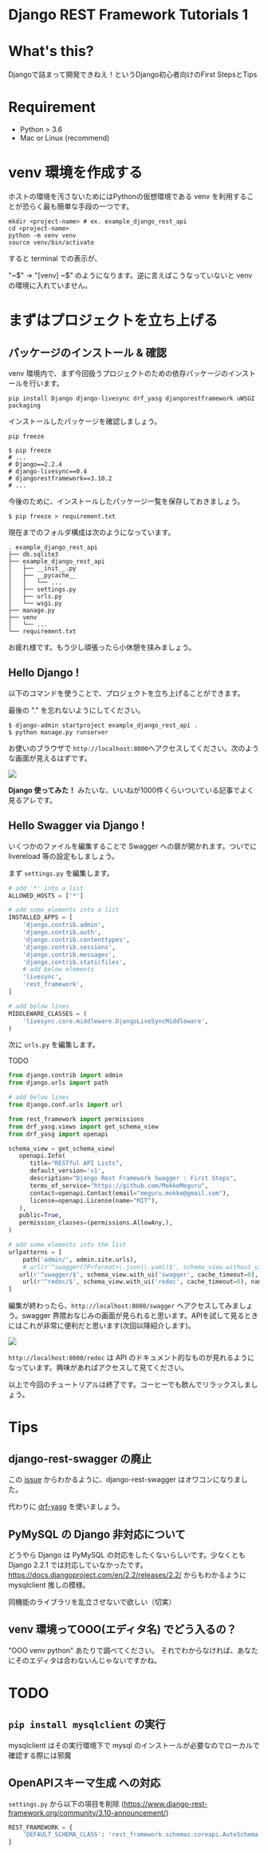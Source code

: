 # Django REST Framework Tutorials 1
# What's this?
Djangoで詰まって開発できねえ！というDjango初心者向けのFirst StepsとTips

# Requirement
- Python > 3.6
- Mac or Linux (recommend)

#  venv 環境を作成する
ホストの環境を汚さないためにはPythonの仮想環境である venv を利用することが恐らく最も簡単な手段の一つです。

```shell
mkdir <project-name> # ex. example_django_rest_api
cd <project-name>
python -m venv venv
source venv/bin/activate
```

すると terminal での表示が、

"~$" -> "[venv] ~$" のようになります。逆に言えばこうなっていないと venv の環境に入れていません。

# まずはプロジェクトを立ち上げる
## パッケージのインストール & 確認
venv 環境内で、まず今回扱うプロジェクトのための依存パッケージのインストールを行います。

```shell
pip install Django django-livesync drf_yasg djangorestframework uWSGI packaging
```

インストールしたパッケージを確認しましょう。

```shell
pip freeze
```

```shell
$ pip freeze
# ...
# Django==2.2.4
# django-livesync==0.4
# djangorestframework==3.10.2
# ...
```

今後のために、インストールしたパッケージ一覧を保存しておきましょう。

```shell
$ pip freeze > requirement.txt
```

現在までのフォルダ構成は次のようになっています。

```
. example_django_rest_api
├── db.sqlite3
├── example_django_rest_api
│   ├── __init__.py
│   ├── __pycache__
│   │   └── ...
│   ├── settings.py
│   ├── urls.py
│   └── wsgi.py
├── manage.py
├── venv
│   └── ...
└── requirement.txt
```

お疲れ様です。もう少し頑張ったら小休憩を挟みましょう。
## Hello Django !
以下のコマンドを使うことで、プロジェクトを立ち上げることができます。

最後の "." を忘れないようにしてください。

```shell
$ django-admin startproject example_django_rest_api .
$ python manage.py runserver
```

お使いのブラウザで `http://localhost:8000`へアクセスしてください。次のような画面が見えるはずです。


![](./img/django-first-step.png)

**Django 使ってみた！** みたいな、いいねが1000件くらいついている記事でよく見るアレです。
## Hello Swagger via Django !
いくつかのファイルを編集することで Swagger への扉が開かれます。ついでに livereload 等の設定もしましょう。

まず `settings.py` を編集します。

```python
# add '*' into a list
ALLOWED_HOSTS = ['*']

# add some elements into a list
INSTALLED_APPS = [
    'django.contrib.admin',
    'django.contrib.auth',
    'django.contrib.contenttypes',
    'django.contrib.sessions',
    'django.contrib.messages',
    'django.contrib.staticfiles',
    # add below elements
    'livesync',
    'rest_framework',
]

# add below lines
MIDDLEWARE_CLASSES = (
    'livesync.core.middleware.DjangoLiveSyncMiddleware',
)
```

次に `urls.py` を編集します。

TODO
```python
from django.contrib import admin
from django.urls import path

# add below lines
from django.conf.urls import url

from rest_framework import permissions
from drf_yasg.views import get_schema_view
from drf_yasg import openapi

schema_view = get_schema_view(
   openapi.Info(
      title="RESTful API Lists",
      default_version='v1',
      description="Django Rest Framework Swagger : First Steps",
      terms_of_service="https://github.com/MokkeMeguru",
      contact=openapi.Contact(email="meguru.mokke@gmail.com"),
      license=openapi.License(name="MIT"),
   ),
   public=True,
   permission_classes=(permissions.AllowAny,),
)

# add some elements into the list
urlpatterns = [
    path('admin/', admin.site.urls),
    # url(r'^swagger(?P<format>\.json|\.yaml)$', schema_view.without_ui(cache_timeout=0), name='schema-json'),
   url(r'^swagger/$', schema_view.with_ui('swagger', cache_timeout=0), name='schema-swagger-ui'),
    url(r'^redoc/$', schema_view.with_ui('redoc', cache_timeout=0), name='schema-redoc'),
]
```

編集が終わったら、`http://localhost:8000/swagger` へアクセスしてみましょう。swagger 界隈おなじみの画面が見られると思います。APIを試して見るときにはこれが非常に便利だと思います(次回以降紹介します)。

![](./img/django-swagger-first-step.png)

`http://localhost:8000/redoc` は API のドキュメント的なものが見れるようになっています。興味があればアクセスして見てください。

以上で今回のチュートリアルは終了です。コーヒーでも飲んでリラックスしましょう。
# Tips
## django-rest-swagger の廃止
この [issue](https://github.com/marcgibbons/django-rest-swagger/issues/808) からわかるように、django-rest-swagger はオワコンになりました。

代わりに [drf-yasg](https://github.com/axnsan12/drf-yasg#quickstart) を使いましょう。
## PyMySQL の Django 非対応について
どうやら Django は PyMySQL の対応をしたくないらしいです。少なくとも Django 2.2.1 では対応していなかったです。https://docs.djangoproject.com/en/2.2/releases/2.2/ からもわかるように mysqlclient 推しの模様。

同機能のライブラリを乱立させないで欲しい（切実）
## venv 環境ってOOO(エディタ名) でどう入るの？
"OOO venv python" あたりで調べてください。 それでわからなければ、あなたにそのエディタは合わないんじゃないですかね。

# TODO
## `pip install mysqlclient` の実行
mysqlclient はその実行環境下で mysql のインストールが必要なのでローカルで確認する際には邪魔

## OpenAPIスキーマ生成 への対応
`settings.py` から以下の項目を削除 (https://www.django-rest-framework.org/community/3.10-announcement/)

```python
REST_FRAMEWORK = {
    'DEFAULT_SCHEMA_CLASS': 'rest_framework.schemas.coreapi.AutoSchema'
}
```

